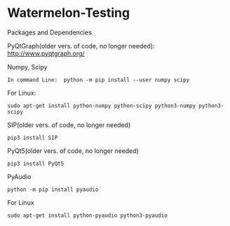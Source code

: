 # Watermelon-Testing

Packages and Dependencies

PyQtGraph(older vers. of code, no longer needed):
  http://www.pyqtgraph.org/
  
  Numpy, Scipy
  
    In command Line:  python -m pip install --user numpy scipy
    
  For Linux:
   
    sudo apt-get install python-numpy python-scipy python3-numpy python3-scipy
    
  SIP(older vers. of code, no longer needed)
  
    pip3 install SIP
    
  PyQt5(older vers. of code, no longer needed)
  
    pip3 install PyQt5
    
  PyAudio

    python -m pip install pyaudio
    
  For Linux
  
    sudo apt-get install python-pyaudio python3-pyaudio 
